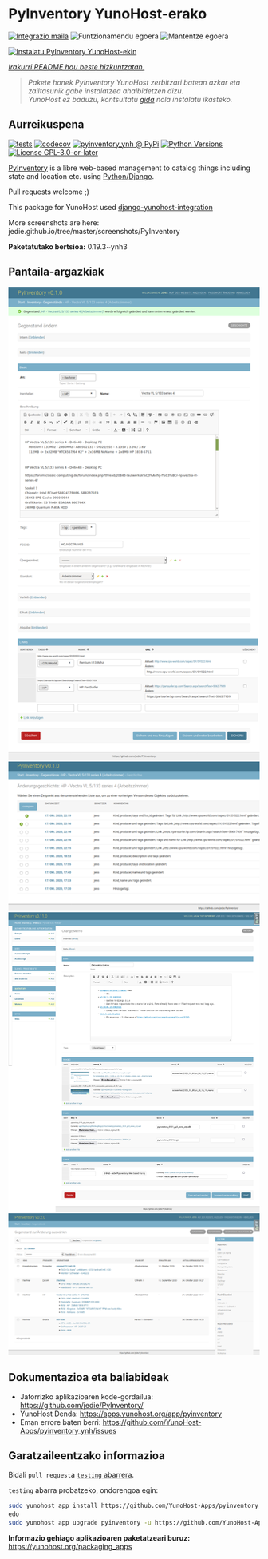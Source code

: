 <!--
Ohart ongi: README hau automatikoki sortu da <https://github.com/YunoHost/apps/tree/master/tools/readme_generator>ri esker
EZ editatu eskuz.
-->

# PyInventory YunoHost-erako

[![Integrazio maila](https://dash.yunohost.org/integration/pyinventory.svg)](https://ci-apps.yunohost.org/ci/apps/pyinventory/) ![Funtzionamendu egoera](https://ci-apps.yunohost.org/ci/badges/pyinventory.status.svg) ![Mantentze egoera](https://ci-apps.yunohost.org/ci/badges/pyinventory.maintain.svg)

[![Instalatu PyInventory YunoHost-ekin](https://install-app.yunohost.org/install-with-yunohost.svg)](https://install-app.yunohost.org/?app=pyinventory)

*[Irakurri README hau beste hizkuntzatan.](./ALL_README.md)*

> *Pakete honek PyInventory YunoHost zerbitzari batean azkar eta zailtasunik gabe instalatzea ahalbidetzen dizu.*  
> *YunoHost ez baduzu, kontsultatu [gida](https://yunohost.org/install) nola instalatu ikasteko.*

## Aurreikuspena

[![tests](https://github.com/YunoHost-Apps/pyinventory_ynh/actions/workflows/tests.yml/badge.svg?branch=main)](https://github.com/YunoHost-Apps/pyinventory_ynh/actions/workflows/tests.yml)
[![codecov](https://codecov.io/github/jedie/pyinventory_ynh/branch/main/graph/badge.svg)](https://app.codecov.io/github/jedie/pyinventory_ynh)
[![pyinventory_ynh @ PyPi](https://img.shields.io/pypi/v/pyinventory_ynh?label=pyinventory_ynh%20%40%20PyPi)](https://pypi.org/project/pyinventory_ynh/)
[![Python Versions](https://img.shields.io/pypi/pyversions/pyinventory_ynh)](https://github.com/YunoHost-Apps/pyinventory_ynh/blob/main/pyproject.toml)
[![License GPL-3.0-or-later](https://img.shields.io/pypi/l/pyinventory_ynh)](https://github.com/YunoHost-Apps/pyinventory_ynh/blob/main/LICENSE)

[PyInventory](https://github.com/jedie/PyInventory) is a libre web-based management to catalog things including state and location etc. using [Python](https://www.python.org/)/[Django](https://www.djangoproject.com/).

Pull requests welcome ;)

This package for YunoHost used [django-yunohost-integration](https://github.com/YunoHost-Apps/django_yunohost_integration)

More screenshots are here: jedie.github.io/tree/master/screenshots/PyInventory


**Paketatutako bertsioa:** 0.19.3~ynh3

## Pantaila-argazkiak

![PyInventory(r)en pantaila-argazkia](./doc/screenshots/pyinventory_v010_screenshot_2.png)
![PyInventory(r)en pantaila-argazkia](./doc/screenshots/pyinventory_v010_screenshot_3.png)
![PyInventory(r)en pantaila-argazkia](./doc/screenshots/pyinventory_v0110_screenshot_memo_1.png)
![PyInventory(r)en pantaila-argazkia](./doc/screenshots/pyinventory_v020_screenshot_1.png)

## Dokumentazioa eta baliabideak

- Jatorrizko aplikazioaren kode-gordailua: <https://github.com/jedie/PyInventory/>
- YunoHost Denda: <https://apps.yunohost.org/app/pyinventory>
- Eman errore baten berri: <https://github.com/YunoHost-Apps/pyinventory_ynh/issues>

## Garatzaileentzako informazioa

Bidali `pull request`a [`testing` abarrera](https://github.com/YunoHost-Apps/pyinventory_ynh/tree/testing).

`testing` abarra probatzeko, ondorengoa egin:

```bash
sudo yunohost app install https://github.com/YunoHost-Apps/pyinventory_ynh/tree/testing --debug
edo
sudo yunohost app upgrade pyinventory -u https://github.com/YunoHost-Apps/pyinventory_ynh/tree/testing --debug
```

**Informazio gehiago aplikazioaren paketatzeari buruz:** <https://yunohost.org/packaging_apps>
